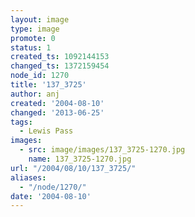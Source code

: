 ```yaml
---
layout: image
type: image
promote: 0
status: 1
created_ts: 1092144153
changed_ts: 1372159454
node_id: 1270
title: '137_3725'
author: anj
created: '2004-08-10'
changed: '2013-06-25'
tags:
  - Lewis Pass
images:
  - src: image/images/137_3725-1270.jpg
    name: 137_3725-1270.jpg
url: "/2004/08/10/137_3725/"
aliases:
  - "/node/1270/"
date: '2004-08-10'
---
```



